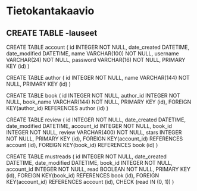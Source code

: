 # Tietokantakaavio

## CREATE TABLE -lauseet

CREATE TABLE account (
        id INTEGER NOT NULL, 
        date_created DATETIME, 
        date_modified DATETIME, 
        name VARCHAR(100) NOT NULL, 
        username VARCHAR(24) NOT NULL, 
        password VARCHAR(16) NOT NULL, 
        PRIMARY KEY (id)
)

CREATE TABLE author (
        id INTEGER NOT NULL, 
        name VARCHAR(144) NOT NULL, 
        PRIMARY KEY (id)
)

CREATE TABLE book (
        id INTEGER NOT NULL, 
        author_id INTEGER NOT NULL, 
        book_name VARCHAR(144) NOT NULL, 
        PRIMARY KEY (id), 
        FOREIGN KEY(author_id) REFERENCES author (id)
)

CREATE TABLE review (
        id INTEGER NOT NULL, 
        date_created DATETIME, 
        date_modified DATETIME, 
        account_id INTEGER NOT NULL, 
        book_id INTEGER NOT NULL, 
        review VARCHAR(400) NOT NULL, 
        stars INTEGER NOT NULL, 
        PRIMARY KEY (id), 
        FOREIGN KEY(account_id) REFERENCES account (id), 
        FOREIGN KEY(book_id) REFERENCES book (id)
)

CREATE TABLE mustreads (
        id INTEGER NOT NULL, 
        date_created DATETIME, 
        date_modified DATETIME, 
        book_id INTEGER NOT NULL, 
        account_id INTEGER NOT NULL, 
        read BOOLEAN NOT NULL, 
        PRIMARY KEY (id), 
        FOREIGN KEY(book_id) REFERENCES book (id), 
        FOREIGN KEY(account_id) REFERENCES account (id), 
        CHECK (read IN (0, 1))
)
